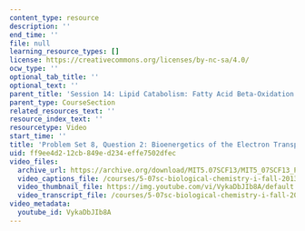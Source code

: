 ```yaml
---
content_type: resource
description: ''
end_time: ''
file: null
learning_resource_types: []
license: https://creativecommons.org/licenses/by-nc-sa/4.0/
ocw_type: ''
optional_tab_title: ''
optional_text: ''
parent_title: 'Session 14: Lipid Catabolism: Fatty Acid Beta-Oxidation'
parent_type: CourseSection
related_resources_text: ''
resource_index_text: ''
resourcetype: Video
start_time: ''
title: 'Problem Set 8, Question 2: Bioenergetics of the Electron Transport Chain'
uid: ff9ee4d2-12cb-849e-d234-effe7502dfec
video_files:
  archive_url: https://archive.org/download/MIT5.07SCF13/MIT5_07SCF13_Pset8_Q2_300k.mp4
  video_captions_file: /courses/5-07sc-biological-chemistry-i-fall-2013/62e0644eaf7f5229b64299edf03193bc_VykaDbJIb8A.vtt
  video_thumbnail_file: https://img.youtube.com/vi/VykaDbJIb8A/default.jpg
  video_transcript_file: /courses/5-07sc-biological-chemistry-i-fall-2013/35bce68b89aec7b2a5a5bf82e2e93c1e_VykaDbJIb8A.pdf
video_metadata:
  youtube_id: VykaDbJIb8A
---
```

